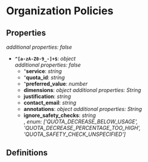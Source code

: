 # Organization Policies

<!-- markdownlint-disable MD036 -->

## Properties

*additional properties: false*

- **`^[a-zA-Z0-9_-]+$`**: *object*
  <br>*additional properties: false*
  - ⁺**service**: *string*
  - ⁺**quota_id**: *string*
  - ⁺**preferred_value**: *number*
  - **dimensions**: *object*
    *additional properties: String*
  - **justification**: *string*
  - **contact_email**: *string*
  - **annotations**: *object*
    *additional properties: String*
  - **ignore_safety_checks**: *string*
<br>, *enum: ['QUOTA_DECREASE_BELOW_USAGE', 'QUOTA_DECREASE_PERCENTAGE_TOO_HIGH', 'QUOTA_SAFETY_CHECK_UNSPECIFIED']*

## Definitions

